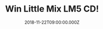 ---
campaign-uuid: "c-b188164d-8e31-4d67-b1d0-60a3fde05fb5"
type: "Competition"
category: "Music"
date: "2018-11-22T09:00:00.000Z"
end-date: "2018-12-18T23:59:00.000Z"
disable-form: false
is_promoted: false
has_entry_page: true
title: "Win Little Mix LM5 CD!"
competition-description: "<p>Get ready: we have the best present for you this Christmas.\
  \ Yes, you guessed it.… we have in our hands the brand new album of  the girl band\
  \ of the moment: LITTLE MIX! This new album LM5 is the best they’ve done until date\
  \ and we wanted to give it to you this Christmas!</p>\n<p>MIXERS! Want to dance\
  \ Little Mix new tunes this holidays? Click below for a chance to win!</p>\n"
hero-header: "Win Little Mix LM5 CD!"
terms-confirmation: "N/A"
banner-img: "https://assets.expresslyapp.com/asset-b215f75f-cb32-4bbb-a701-6cfc1e10b830.jpg"
logo-left-href: "aaa.nme.com"
logo-left-image: "https://assets.expresslyapp.com/asset-f1dbb5df-38b6-4510-97ff-7741e7241d49.jpg"
logo-left-title: "nme aaa"
bg-image-hero: "https://assets.expresslyapp.com/asset-3490ef2e-7103-4487-94b9-a1e222502f52.jpg"
bg-image-first: "https://assets.expresslyapp.com/asset-29878a20-6228-47af-8096-b780f6ba93e3.jpg"
section1-content: "<p>The X Factor winning girl band have done it again and they’\
  ve just released their fifth album LM5! You can see the growth of these ladies through\
  \ every song since their last LP Glory Days. The Cure, Woman Like Me, Strip, American\
  \ boy… are some of their new tunes, an empowering album we are pretty sure you won’\
  t want to miss… </>\n<p>Enter the form below for a chance to win the best album\
  \ this Christmas: LM5! Get ready and enjoy great music with your loved ones this\
  \ holidays!</p>\n<p>Good luck!</p>\n"
entry-title: "Win Little Mix LM5 CD!"
entry-content: "<p>Enter the draw to win Little Mix LM5 CD by completing the form\
  \ below before 23:59 on 18th of December 2018.</p>\n"
has-winner: true
winner-title: "CONGRATULATIONS to Chloe B. who won Little Mix album!"
winner-banner: "https://assets.expresslyapp.com/asset-e1f3bbf5-9f3c-4791-a3ab-7be798953813.jpg"
prize-description: "Little Mix LM5 CD."
special-conditions: "Multiple entries are allowed up to one every day.\r\nThis competition\
  \ is also available on: http://club.expressly.io/competitons/little-mix-lm5-cd"
country-restrictions:
- "GB"
---